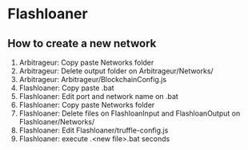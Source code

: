 # Flashloaner

## How to create a new network

1. Arbitrageur: Copy paste Networks folder
2. Arbitrageur: Delete output folder on Arbitrageur/Networks/<new network> 
3. Arbitrageur: Arbitrageur/BlockchainConfig.js
4. Flashloaner: Copy paste <file>.bat
5. Flashloaner: Edit port and network name on <new file>.bat
6. Flashloaner: Copy paste Networks folder 
7. Flashloaner: Delete files on FlashloanInput and FlashloanOutput on Flashloaner/Networks/<new network>
8. Flashloaner: Edit Flashloaner/truffle-config.js
9. Flashloaner: execute .\<new file>.bat seconds
